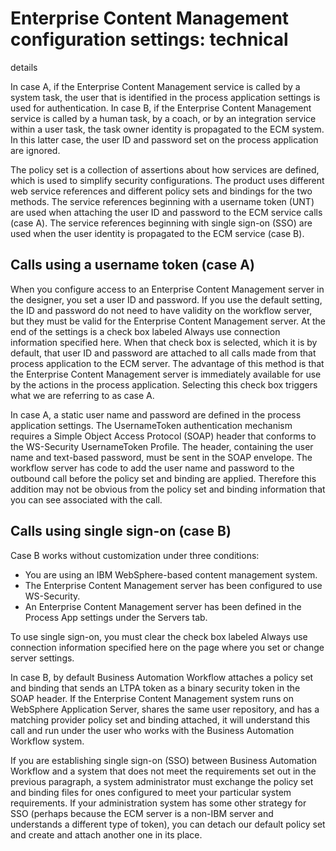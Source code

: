 # Enterprise Content Management configuration settings: technical
details

In case A, if the Enterprise Content Management service is called by a system task, the user
that is identified in the process application settings is used for authentication. In case B, if the
Enterprise Content Management service is called by a human task, by a coach, or by an integration
service within a user task, the task owner identity is propagated to the ECM system. In this latter
case, the user ID and password set on the process application are ignored.

The policy set is a collection of assertions about how services are defined, which is used to
simplify security configurations. The product uses different web service references and different
policy sets and bindings for the two methods. The service references beginning with a username token
(UNT) are used when attaching the user ID and password to the ECM service calls (case A). The
service references beginning with single sign-on (SSO) are used when the user identity is propagated
to the ECM service (case B).

## Calls using a username token (case A)

When you configure access to an Enterprise Content Management server in the designer, you set a
user ID and password. If you use the default setting, the ID and password do not need to have
validity on the workflow server, but they must be valid for the Enterprise Content Management
server. At the end of the settings is a check box labeled Always use connection
information specified here. When that check box is selected, which it is by default,
that user ID and password are attached to all calls made from that process application to the ECM
server. The advantage of this method is that the Enterprise Content Management server is immediately
available for use by the actions in the process application. Selecting this check box triggers what
we are referring to as case A.

In case A, a static user name and password are defined in the process application settings. The
UsernameToken authentication mechanism requires a Simple Object Access Protocol (SOAP) header that
conforms to the WS-Security UsernameToken Profile. The header, containing the user name and
text-based password, must be sent in the SOAP envelope. The workflow server has code to add the user
name and password to the outbound call before the policy set and binding are applied. Therefore this
addition may not be obvious from the policy set and binding information that you can see associated
with the call.

## Calls using single sign-on (case B)

Case
B works without customization under three conditions:

- You are using an IBM WebSphere-based content management system.
- The Enterprise Content Management server has been configured to
use WS-Security.
- An Enterprise Content Management server has been defined in the
Process App settings under the Servers tab.

To use single sign-on, you must clear the check box labeled Always use connection
information specified here on the page where you set or change server settings.

In case B, by default Business Automation Workflow attaches
a policy set and binding that sends an LTPA token as a binary security
token in the SOAP header. If the Enterprise Content Management system
runs on WebSphere Application Server, shares the same user repository,
and has a matching provider policy set and binding attached, it will
understand this call and run under the user who works with the Business Automation Workflow system.

If you are establishing single sign-on (SSO) between Business Automation Workflow and a system that does not meet the requirements
set out in the previous paragraph, a system administrator must exchange the policy set and binding
files for ones configured to meet your particular system requirements. If your administration system
has some other strategy for SSO (perhaps because the ECM server is a non-IBM server and understands
a different type of token), you can detach our default policy set and create and attach another one
in its place.